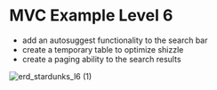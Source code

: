 # MVC Example Level 6

* add an autosuggest functionality to the search bar
* create a temporary table to optimize shizzle
* create a paging ability to the search results

![erd_stardunks_l6 (1)](https://github.com/Jarno556564/mvc_example/assets/94962612/313122e7-b4c8-4d14-8fe5-5fa1f9214913)
